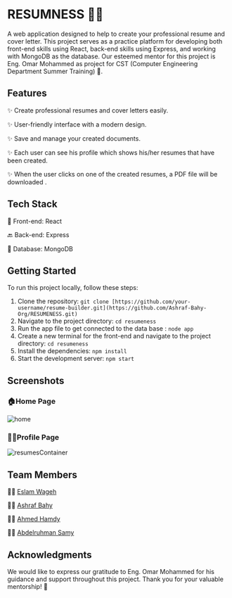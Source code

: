 
# RESUMNESS 📄📝
A web application designed to help to create your professional resume and cover letter. This project serves as a practice platform for developing both front-end skills using React, back-end skills using Express, and working with MongoDB as the database. Our esteemed mentor for this project is Eng. Omar Mohammed as project for CST (Computer Engineering Department Summer Training) 🌟.

## Features
✨ Create professional resumes and cover letters easily.

✨ User-friendly interface with a modern design.

✨ Save and manage your created documents.

✨ Each user can see his profile which shows his/her resumes that have been created.

✨ When the user clicks on one of the created resumes, a PDF file will be downloaded . 

## Tech Stack

🚀 Front-end: React

🔙 Back-end: Express

💾 Database: MongoDB

## Getting Started


To run this project locally, follow these steps:

1. Clone the repository: `git clone [https://github.com/your-username/resume-builder.git](https://github.com/Ashraf-Bahy-Org/RESUMENESS.git)`
2. Navigate to the project directory: `cd resumeness`
3. Run the app file to get connected to the data base : `node app`
4. Create a new terminal for the front-end and navigate to the project directory: `cd resumeness`
5. Install the dependencies: `npm install`
6. Start the development server: `npm start`




## Screenshots

### 🏠Home Page

![home](https://github.com/Ashraf-Bahy-Org/RESUMENESS/assets/111378492/d495362a-d74c-4ff0-bb7e-e100d3613170)


### 🙋‍♂️Profile Page

![resumesContainer](https://github.com/Ashraf-Bahy-Org/RESUMENESS/assets/111378492/2e739f7c-e4d3-4797-b713-051968772558)


## Team Members

👨‍💻 [Eslam Wageh](https://github.com/eslamwageh)

👨‍💻 [Ashraf Bahy](https://github.com/Ashraf-Bahy)

👨‍💻 [Ahmed Hamdy](https://github.com/AhmedHamdiy)

👨‍💻 [Abdelruhman Samy](https://github.com/AbdelruhmanSamy)

## Acknowledgments

We would like to express our gratitude to Eng. Omar Mohammed for his guidance and support throughout this project. Thank you for your valuable mentorship! 🙏
